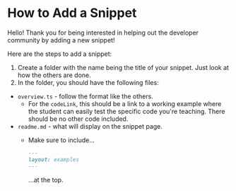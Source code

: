 # How to Add a Snippet

Hello! Thank you for being interested in helping out the developer community by adding a new snippet!

Here are the steps to add a snippet:

1. Create a folder with the name being the title of your snippet. Just look at how the others are done.
2. In the folder, you should have the following files:
- `overview.ts` - follow the format like the others. 
    - For the `codeLink`, this should be a link to a working example where the student can easily test the specific code you're teaching. There should be no other code included.
- `readme.md` - what will display on the snippet page. 
    - Make sure to include...
        ```md
        ---
        layout: examples
        ---
        ```

        ...at the top.